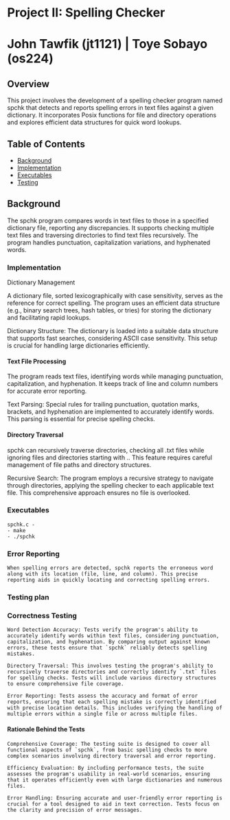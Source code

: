 # Project II: Spelling Checker

# John Tawfik (jt1121) | Toye Sobayo (os224)

## Overview

This project involves the development of a spelling checker program named spchk that detects and reports spelling errors in text files against a given dictionary. It incorporates Posix functions for file and directory operations and explores efficient data structures for quick word lookups.

## Table of Contents

- [Background](#background)
- [Implementation](#implementation)
- [Executables](#executables)
- [Testing](#testing)



## Background

The spchk program compares words in text files to those in a specified dictionary file, reporting any discrepancies. It supports checking multiple text files and traversing directories to find text files recursively. The program handles punctuation, capitalization variations, and hyphenated words.

### Implementation

Dictionary Management

A dictionary file, sorted lexicographically with case sensitivity, serves as the reference for correct spelling. The program uses an efficient data structure (e.g., binary search trees, hash tables, or tries) for storing the dictionary and facilitating rapid lookups.

Dictionary Structure: The dictionary is loaded into a suitable data structure that supports fast searches, considering ASCII case sensitivity. This setup is crucial for handling large dictionaries efficiently.

#### Text File Processing

The program reads text files, identifying words while managing punctuation, capitalization, and hyphenation. It keeps track of line and column numbers for accurate error reporting.

Text Parsing: Special rules for trailing punctuation, quotation marks, brackets, and hyphenation are implemented to accurately identify words. This parsing is essential for precise spelling checks.


#### Directory Traversal

spchk can recursively traverse directories, checking all .txt files while ignoring files and directories starting with .. This feature requires careful management of file paths and directory structures.

Recursive Search: The program employs a recursive strategy to navigate through directories, applying the spelling checker to each applicable text file. This comprehensive approach ensures no file is overlooked.


### Executables 
    spchk.c - 
    - make 
    - ./spchk 


### Error Reporting
    
    When spelling errors are detected, spchk reports the erroneous word along with its location (file, line, and column). This precise reporting aids in quickly locating and correcting spelling errors.


### Testing plan

 ### Correctness Testing

    Word Detection Accuracy: Tests verify the program's ability to accurately identify words within text files, considering punctuation, capitalization, and hyphenation. By comparing output against known errors, these tests ensure that `spchk` reliably detects spelling mistakes.

    Directory Traversal: This involves testing the program's ability to recursively traverse directories and correctly identify `.txt` files for spelling checks. Tests will include various directory structures to ensure comprehensive file coverage.

    Error Reporting: Tests assess the accuracy and format of error reports, ensuring that each spelling mistake is correctly identified with precise location details. This includes verifying the handling of multiple errors within a single file or across multiple files.



  #### Rationale Behind the Tests

    Comprehensive Coverage: The testing suite is designed to cover all functional aspects of `spchk`, from basic spelling checks to more complex scenarios involving directory traversal and error reporting.

    Efficiency Evaluation: By including performance tests, the suite assesses the program's usability in real-world scenarios, ensuring that it operates efficiently even with large dictionaries and numerous files.

    Error Handling: Ensuring accurate and user-friendly error reporting is crucial for a tool designed to aid in text correction. Tests focus on the clarity and precision of error messages.
